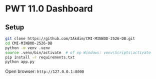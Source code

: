 # PWT 11.0 Dashboard

## Setup

```bash
git clone https://github.com/IAkdim/CMI-MINBOD-2526-DB.git
cd CMI-MINBOD-2526-DB
python -m venv .venv
source .venv/bin/activate  # of op Windows: venv\Scripts\activate
pip install -r requirements.txt
python app.py
```

Open browser: `http://127.0.0.1:8000`
